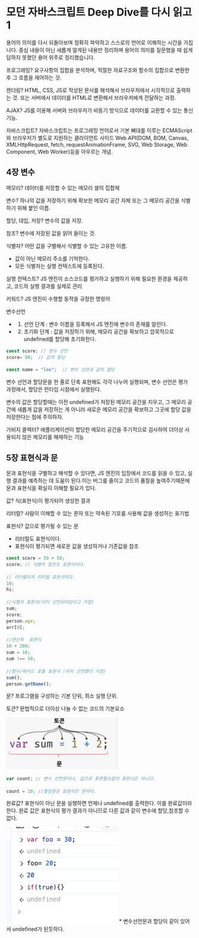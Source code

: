 # 모던 자바스크립트 Deep Dive를 다시 읽고 1

용어의 의미를 다시 되돌아보며 정확히 파악하고 스스로의 언어로 이해하는 시간을 가집니다. 중심 내용이 아닌 새롭게 알게된 내용만 정리하며 용어의 의미를 질문했을 때 쉽게 답하지 못했던 용어 위주로 정리했습니다.

프로그래밍? 요구사항의 집합을 분석하며, 적절한 자료구조와 함수의 집합으로 변환한 후 그 흐름을 제어하는 것.

렌더링? HTML, CSS, JS로 작성된 문서를 해석해서 브라우저에서 시각적으로 출력하는 것. 또는 서버에서 데이터를 HTML로 변환해서 브라우저에게 전달하는 과정.

AJAX? JS를 이용해 서버와 브라우저가 비동기 방식으로 데이터를 교환할 수 있는 통신 기능.

자바스크립트? 자바스크립트는 프로그래밍 언어로서 기본 뼈대를 이루는 ECMAScript와 브라우저가 별도로 지원하는 클라이언트 사이드 Web API(DOM, BOM, Canvas, XMLHttpRequest, fetch, requestAnimationFrame, SVG, Web Storage, Web Component, Web Worker)등을 아우르는 개념.

## 4장 변수

메모리? 데이터를 저장할 수 있는 메모리 셀의 집합체

변수? 하나의 값을 저장하기 위해 확보한 메모리 공간 자체 또는 그 메모리 공간을 식별하기 위해 붙인 이름.

할당, 대입, 저장? 변수의 값을 저장.

참조? 변수에 저장된 값을 읽어 들이는 것.

식별자? 어떤 값을 구별해서 식별할 수 있는 고유한 이름.

- 값이 아닌 메모리 주소를 기억한다.
- 모든 식별자는 실행 컨텍스트에 등록된다.

실행 컨텍스트? JS 엔진이 소스코드를 평가하고 실행하기 위해 필요한 환경을 제공하고, 코드의 실행 결과를 실제로 관리

키워드? JS 엔진이 수행할 동작을 규정한 명령어

변수선언

- 1. 선언 단계 : 변수 이름을 등록해서 JS 엔진에 변수의 존재를 알린다.
- 2. 초기화 단계 : 값을 저장하기 위해, 메모리 공간을 확보하고 암묵적으로 undefined를 할당해 초기화한다.

```js
const score; // 변수 선언
score= 80;  // 값의 할당

const name = "lee";  // 변수 선언과 값의 할당
```

변수 선언과 할당문을 한 줄로 단축 표현해도 각각 나누어 실행되며, 변수 선언은 평가 과정에서, 할당은 런타임 시점에서 실행된다.

변수의 값은 할당할때는 이전 undefined가 저장된 메모리 공간을 지우고, 그 메모리 공간에 새롭게 값을 저장하는 게 아니라 새로운 메모리 공간을 확보하고 그곳에 할당 값을 저장한다는 점에 주의하자.

가비지 콜렉터? 애플리케이션이 할당한 메모리 공간을 주기적으로 검사하여 더이상 사용되지 않은 메모리를 해제하는 기능

## 5장 표현식과 문

문과 표현식을 구별하고 해석할 수 있다면, JS 엔진의 입장에서 코드를 읽을 수 있고, 실행 결과를 예측하는 데 도움이 된다.이는 버그를 줄이고 코드의 품질을 높여주기때문에 문과 표현식을 확실히 이해할 필요가 있다.

값? 식(표현식)이 평가되어 생성한 결과

리터럴? 사람이 이해할 수 있는 문자 또는 약속된 기호를 사용해 값을 생성하는 표기법

표현식? 값으로 평가될 수 있는 문

- 리터럴도 표현식이다.
- 표현식이 평가되면 새로운 값을 생성하거나 기존값을 참조

```js
const score = 50 + 50;
score; // 식별자 참조도 표현식이다.

// 리터럴이자 리터럴 표현식이다.
10;
hi;

//식별자 표현식(이미 선언되어있다고 가정)
sum;
score;
person.age;
arr[0];

//연산자  표현식
10 + 200;
sum = 10;
sum !== 10;

//함수/메서드 호출 표현식 (이미 선언했다 가정)
sum();
person.getName();
```

문? 프로그램을 구성하는 기본 단위, 최소 실행 단위.

토큰? 문법적으로 더이상 나눌 수 없는 코드의 기본요소

<img src="./img/token.png" alt="토큰과 문"  width="300" >

```js
var count; // 변수 선언문이나, 값으로 표현할수없어 표현식은 아니다.

count = 10; //할당문은 표현식인 문이다.
```

완료값? 표현식이 아닌 문을 실행하면 언제나 undefined를 출력한다. 이를 완료값이라한다. 완료 값은 표현식의 평가 결과가 아니므로 다른 값과 같이 변수에 할당,참조할 수 없다.

<img src="./img/completionValue.png" alt="완료값"  width="300" >
* 변수선언문과 할당이 같이 있어서 undefined가 된듯하다.
